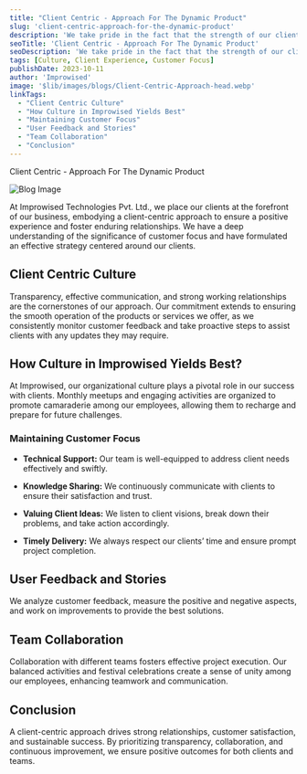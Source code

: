 ```yaml
---
title: "Client Centric - Approach For The Dynamic Product"
slug: 'client-centric-approach-for-the-dynamic-product'
description: 'We take pride in the fact that the strength of our client relationships directly correlates with the positive experiences our clients have. Transparency, effective communication, and strong working relationships are the cornerstones of our approach. Rather than focusing solely on outputs, we prioritize outcomes, making our approach unique and results-driven.'
seoTitle: 'Client Centric - Approach For The Dynamic Product'
seoDescription: 'We take pride in the fact that the strength of our client relationships directly correlates with the positive experiences our clients have.'
tags: [Culture, Client Experience, Customer Focus]
publishDate: 2023-10-11
author: 'Improwised'
image: '$lib/images/blogs/Client-Centric-Approach-head.webp'
linkTags:
  - "Client Centric Culture"
  - "How Culture in Improwised Yields Best"
  - "Maintaining Customer Focus"
  - "User Feedback and Stories"
  - "Team Collaboration"
  - "Conclusion"
---
```



Client Centric - Approach For The Dynamic Product

![Blog Image]($lib/images/blogs/Client-Centric-Approach-body.webp)

At Improwised Technologies Pvt. Ltd., we place our clients at the forefront of our business, embodying a client-centric approach to ensure a positive experience and foster enduring relationships. We have a deep understanding of the significance of customer focus and have formulated an effective strategy centered around our clients.

## Client Centric Culture

Transparency, effective communication, and strong working relationships are the cornerstones of our approach. Our commitment extends to ensuring the smooth operation of the products or services we offer, as we consistently monitor customer feedback and take proactive steps to assist clients with any updates they may require.

## How Culture in Improwised Yields Best?

At Improwised, our organizational culture plays a pivotal role in our success with clients. Monthly meetups and engaging activities are organized to promote camaraderie among our employees, allowing them to recharge and prepare for future challenges.

### Maintaining Customer Focus

- **Technical Support:** Our team is well-equipped to address client needs effectively and swiftly.

- **Knowledge Sharing:** We continuously communicate with clients to ensure their satisfaction and trust.

- **Valuing Client Ideas:** We listen to client visions, break down their problems, and take action accordingly.

- **Timely Delivery:** We always respect our clients’ time and ensure prompt project completion.


## User Feedback and Stories

We analyze customer feedback, measure the positive and negative aspects, and work on improvements to provide the best solutions.

## Team Collaboration

Collaboration with different teams fosters effective project execution. Our balanced activities and festival celebrations create a sense of unity among our employees, enhancing teamwork and communication.

## Conclusion

A client-centric approach drives strong relationships, customer satisfaction, and sustainable success. By prioritizing transparency, collaboration, and continuous improvement, we ensure positive outcomes for both clients and teams.
